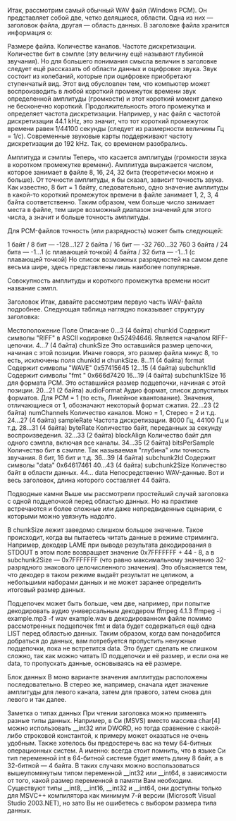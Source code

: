 Итак, рассмотрим самый обычный WAV файл (Windows PCM). Он представляет собой две, четко делящиеся, области. Одна из них — заголовок файла, другая — область данных. В заголовке файла хранится информация о:

Размере файла.
Количестве каналов.
Частоте дискретизации.
Количестве бит в сэмпле (эту величину ещё называют глубиной звучания).
Но для большего понимания смысла величин в заголовке следует ещё рассказать об области данных и оцифровке звука. Звук состоит из колебаний, которые при оцифровке приобретают ступенчатый вид. Этот вид обусловлен тем, что компьютер может воспроизводить в любой короткий промежуток времени звук определенной амплитуды (громкости) и этот короткий момент далеко не бесконечно короткий. Продолжительность этого промежутка и определяет частота дискретизации. Например, у нас файл с частотой дискретизации 44.1 kHz, это значит, что тот короткий промежуток времени равен 1/44100 секунды (следует из размерности величины Гц = 1/с). Современные звуковые карты поддерживают частоту дискретизации до 192 kHz. Так, со временем разобрались.

Амплитуда и сэмплы
Теперь, что касается амплитуды (громкости звука в коротком промежутке времени). Амплитуда выражается числом, которое занимает в файле 8, 16, 24, 32 бита (теоретически можно и больше). От точности амплитуды, я бы сказал, зависит точность звука. Как известно, 8 бит = 1 байту, следовательно, одно значение амплитуды в какой-то короткий промежуток времени в файле занимает 1, 2, 3, 4 байта соответственно. Таким образом, чем больше число занимает места в файле, тем шире возможный диапазон значений для этого числа, а значит и больше точность амплитуды.

Для PCM-файлов точность (или разрядность) может быть следующей:

1 байт / 8 бит — -128…127
2 байта / 16 бит — -32 760…32 760
3 байта / 24 бита — -1…1 (с плавающей точкой)
4 байта / 32 бита — -1…1 (с плавающей точкой)
Но список возможных разрядностей на самом деле весьма шире, здесь представлены лишь наиболее популярные.

Совокупность амплитуды и короткого промежутка времени носит название сэмпл.

Заголовок
Итак, давайте рассмотрим первую часть WAV-файла подробнее. Следующая таблица наглядно показывает структуру заголовка:

Местоположение	Поле	Описание
0…3 (4 байта)	chunkId	Содержит символы "RIFF" в ASCII кодировке 0x52494646. Является началом RIFF-цепочки.
4…7 (4 байта)	chunkSize	Это оставшийся размер цепочки, начиная с этой позиции. Иначе говоря, это размер файла минус 8, то есть, исключены поля chunkId и chunkSize.
8…11 (4 байта)	format	Содержит символы "WAVE" 0x57415645
12…15 (4 байта)	subchunk1Id	Содержит символы "fmt " 0x666d7420
16…19 (4 байта)	subchunk1Size	16 для формата PCM. Это оставшийся размер подцепочки, начиная с этой позиции.
20…21 (2 байта)	audioFormat	Аудио формат, список допустипых форматов. Для PCM = 1 (то есть, Линейное квантование). Значения, отличающиеся от 1, обозначают некоторый формат сжатия.
22…23 (2 байта)	numChannels	Количество каналов. Моно = 1, Стерео = 2 и т.д.
24…27 (4 байта)	sampleRate	Частота дискретизации. 8000 Гц, 44100 Гц и т.д.
28…31 (4 байта)	byteRate	Количество байт, переданных за секунду воспроизведения.
32…33 (2 байта)	blockAlign	Количество байт для одного сэмпла, включая все каналы.
34…35 (2 байта)	bitsPerSample	Количество бит в сэмпле. Так называемая "глубина" или точность звучания. 8 бит, 16 бит и т.д.
36…39 (4 байта)	subchunk2Id	Содержит символы "data" 0x64617461
40…43 (4 байта)	subchunk2Size	Количество байт в области данных.
44…	data	Непосредственно WAV-данные.
Вот и весь заголовок, длина которого составляет 44 байта.

Подводные камни
Выше мы рассмотрели простейший случай заголовка с одной подцепочкой перед областью данных. Но на практике встречаются и более сложные или даже непредвиденные сценарии, с которыми можно увязнуть надолго.

В chunkSize лежит заведомо слишком большое значение. Такое происходит, когда вы пытаетесь читать данные в режиме стриминга. Например, декодер LAME при выводе результата декодирования в STDOUT в этом поле возвращает значение 0x7FFFFFFF + 44 - 8, а в subchunk2Size — 0x7FFFFFFF (что равно максимальному значению 32-разрядного знакового целочисленного значения). Это объясняется тем, что декодер в таком режиме выдаёт результат не целиком, а небольшими наборами данных и не может заранее определить итоговый размер данных.

Подцепочек может быть больше, чем две, например, при попытке декодировать аудио универсальным декодером ffmpeg 4.1.3 ffmpeg -i example.mp3 -f wav example.wav в декодированном файле помимо рассмотренных подцепочек fmt и data будет содержаться ещё одна LIST перед областью данных. Таким образом, когда вам понадобится добраться до данных, вам потребуется пропустить ненужные подцепочки, пока не встретится data. Это будет сделать не слишком сложно, так как можно читать ID подцепочки и её размер, и если она не data, то пропускать данные, основываясь на её размере.

Блок данных
В моно варианте значения амплитуды расположены последовательно. В стерео же, например, сначала идет значение амплитуды для левого канала, затем для правого, затем снова для левого и так далее.

Заметка о типах данных
При чтении заголовка можно применять разные типы данных. Например, в Си (MSVS) вместо массива char[4] можно использовать __int32 или DWORD, но тогда сравнение с какой-либо строковой константой, к примеру может оказаться не очень удобным. Также хотелось бы предостеречь вас на тему 64-битных операционных систем. А именно: всегда стоит помнить, что в языке Си тип переменной int в 64-битной системе будет иметь длину 8 байт, а в 32-битной — 4 байта. В таких случаях можно воспользоваться вышеупомянутым типом переменной __int32 или __int64, в зависимости от того, какой размер переменной в памяти Вам необходим. Существуют типы __int8, __int16, __int32 и __int64, они доступны только для MSVC++ компилятора как минимум 7-й версии (Microsoft Visual Studio 2003.NET), но зато Вы не ошибетесь с выбором размера типа данных.
